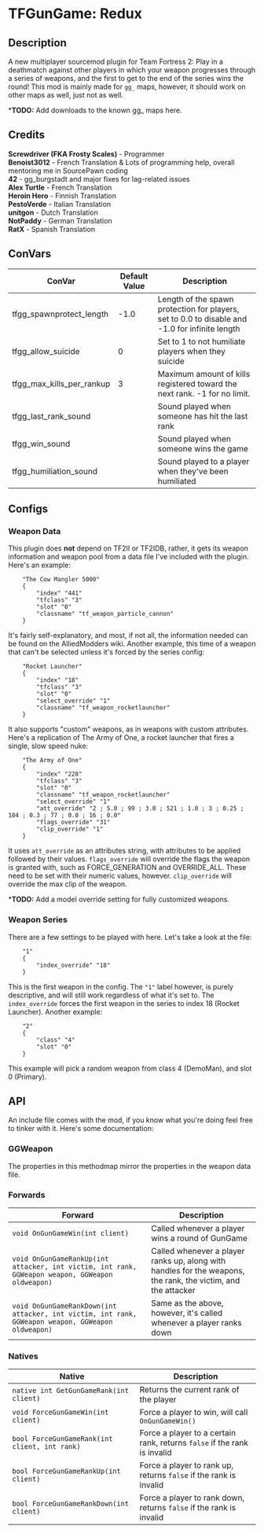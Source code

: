 # TFGunGame: Redux
## Description
  A new multiplayer sourcemod plugin for Team Fortress 2: Play in a deathmatch against other players in which your
 weapon progresses through a series of weapons, and the first to get to the end of the series wins the round! This mod is mainly made for `gg_` maps, however, it should work on other maps as well, just not as well.
 
 *__**TODO:**__ Add downloads to the known gg_ maps here.
 
## Credits
**Screwdriver (FKA Frosty Scales)** - Programmer    
**Benoist3012** - French Translation & Lots of programming help, overall mentoring me in SourcePawn coding    
**42** - gg_burgstadt and major fixes for lag-related issues    
**Alex Turtle** - French Translation    
**Heroin Hero** - Finnish Translation    
**PestoVerde** - Italian Translation    
**unitgon** - Dutch Translation    
**NotPaddy** - German Translation    
**RatX** - Spanish Translation    

 
## ConVars
| ConVar | Default Value | Description |
|---|---|---|
| tfgg_spawnprotect_length | -1.0 | Length of the spawn protection for players, set to 0.0 to disable and -1.0 for infinite length |
| tfgg_allow_suicide | 0 | Set to 1 to not humiliate players when they suicide |
| tfgg_max_kills_per_rankup | 3 | Maximum amount of kills registered toward the next rank. -1 for no limit. |
| tfgg_last_rank_sound |  | Sound played when someone has hit the last rank |
| tfgg_win_sound |  | Sound played when someone wins the game |
| tfgg_humiliation_sound |  | Sound played to a player when they've been humiliated |

## Configs
### Weapon Data
  This plugin does **not** depend on TF2II or TF2IDB, rather, it gets its weapon information and weapon pool from a data file I've included with the plugin. Here's an example:
```
	"The Cow Mangler 5000"
	{
		"index" "441"
		"tfclass" "3"
		"slot" "0"
		"classname" "tf_weapon_particle_cannon"
	}
```

  It's fairly self-explanatory, and most, if not all, the information needed can be found on the AlliedModders wiki.
Another example, this time of a weapon that can't be selected unless it's forced by the series config:
```
	"Rocket Launcher"
	{
		"index" "18"
		"tfclass" "3"
		"slot" "0"
		"select_override" "1"
		"classname" "tf_weapon_rocketlauncher"
	}
```

  It also supports "custom" weapons, as in weapons with custom attributes. Here's a replication of The Army of One, a rocket launcher that fires a single, slow speed nuke:
```
	"The Army of One"
	{
		"index" "228"
		"tfclass" "3"
		"slot" "0"
		"classname" "tf_weapon_rocketlauncher"
		"select_override" "1"
		"att_override" "2 ; 5.0 ; 99 ; 3.0 ; 521 ; 1.0 ; 3 ; 0.25 ; 104 ; 0.3 ; 77 ; 0.0 ; 16 ; 0.0"
		"flags_override" "31"
		"clip_override" "1"
	}
```
It uses `att_override` as an attributes string, with attributes to be applied followed by their values. `flags_override` will override the flags the weapon is granted with, such as FORCE_GENERATION and OVERRIDE_ALL. These need to be set with their numeric values, however. `clip_override` will override the max clip of the weapon.

*__**TODO:**__ Add a model override setting for fully customized weapons.

### Weapon Series
  There are a few settings to be played with here. Let's take a look at the file:
```
	"1"
	{
		"index_override" "18"
	}
```
  This is the first weapon in the config. The `"1"` label however, is purely descriptive, and will still work regardless of what it's set to. The `index_override` forces the first weapon in the series to index 18 (Rocket Launcher). Another example:
```
	"2"
	{
		"class" "4"
		"slot" "0"
	}
```
  This example will pick a random weapon from class 4 (DemoMan), and slot 0 (Primary).

## API
  An include file comes with the mod, if you know what you're doing feel free to tinker with it. Here's some documentation:
  
### GGWeapon
  The properties in this methodmap mirror the properties in the weapon data file.
  
### Forwards
| Forward | Description |
|---|---|
| `void OnGunGameWin(int client)` | Called whenever a player wins a round of GunGame |
| `void OnGunGameRankUp(int attacker, int victim, int rank, GGWeapon weapon, GGWeapon oldweapon)` | Called whenever a player ranks up, along with handles for the weapons, the rank, the victim, and the attacker |
| `void OnGunGameRankDown(int attacker, int victim, int rank, GGWeapon weapon, GGWeapon oldweapon)` | Same as the above, however, it's called whenever a player ranks down |

### Natives
| Native | Description |
|---|---|
| `native int GetGunGameRank(int client)` | Returns the current rank of the player |
| `void ForceGunGameWin(int client)` | Force a player to win, will call `OnGunGameWin()` |
| `bool ForceGunGameRank(int client, int rank)` | Force a player to a certain rank, returns `false` if the rank is invalid |
| `bool ForceGunGameRankUp(int client)` | Force a player to rank up, returns `false` if the rank is invalid |
| `bool ForceGunGameRankDown(int client)` | Force a player to rank down, returns `false` if the rank is invalid |
  

